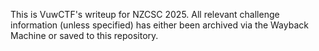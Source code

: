 This is VuwCTF's writeup for NZCSC 2025. All relevant challenge information (unless specified) has either been archived via the Wayback Machine or saved to this repository.
